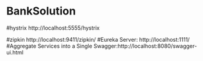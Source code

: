 # BankSolution

#hystrix http://localhost:5555/hystrix

#zipkin http://localhost:9411/zipkin/
#Eureka Server:  http://localhost:1111/
#Aggregate Services into a Single Swagger:http://localhost:8080/swagger-ui.html
